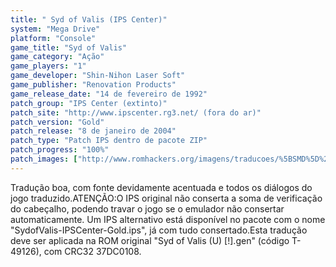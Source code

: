 ```yaml
---
title: " Syd of Valis (IPS Center)"
system: "Mega Drive"
platform: "Console"
game_title: "Syd of Valis"
game_category: "Ação"
game_players: "1"
game_developer: "Shin-Nihon Laser Soft"
game_publisher: "Renovation Products"
game_release_date: "14 de fevereiro de 1992"
patch_group: "IPS Center (extinto)"
patch_site: "http://www.ipscenter.rg3.net/ (fora do ar)"
patch_version: "Gold"
patch_release: "8 de janeiro de 2004"
patch_type: "Patch IPS dentro de pacote ZIP"
patch_progress: "100%"
patch_images: ["http://www.romhackers.org/imagens/traducoes/%5BSMD%5D%20Syd%20of%20Valis%20-%20IPS%20Center%20-%201.png","http://www.romhackers.org/imagens/traducoes/%5BSMD%5D%20Syd%20of%20Valis%20-%20IPS%20Center%20-%202.png","http://www.romhackers.org/imagens/traducoes/%5BSMD%5D%20Syd%20of%20Valis%20-%20IPS%20Center%20-%203.png"]
---
```

Tradução boa, com fonte devidamente acentuada e todos os diálogos do jogo traduzido.ATENÇÃO:O IPS original não conserta a soma de verificação do cabeçalho, podendo travar o jogo se o emulador não consertar automaticamente. Um IPS alternativo está disponível no pacote com o nome "SydofValis-IPSCenter-Gold.ips", já com tudo consertado.Esta tradução deve ser aplicada na ROM original "Syd of Valis (U) [!].gen" (código T-49126), com CRC32 37DC0108.